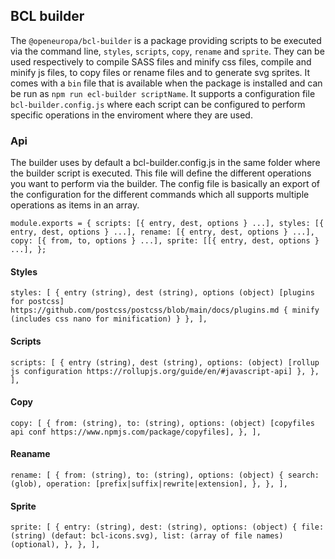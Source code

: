 ## BCL builder

The `@openeuropa/bcl-builder` is a package providing scripts to be executed via
the command line, `styles`, `scripts`, `copy`, `rename` and `sprite`.
They can be used respectively to compile SASS files and minify css
files, compile and minify js files, to copy files or rename files and to generate
svg sprites.
It comes with a `bin` file that is available when the package is installed and
can be run as `npm run ecl-builder scriptName`.
It supports a configuration file `bcl-builder.config.js` where each script can
be configured to perform specific operations in the enviroment where they are
used.

### Api

The builder uses by default a bcl-builder.config.js in the same folder where the
builder script is executed.
This file will define the different operations you want to perform via the builder.
The config file is basically an export of the configuration for the different
commands which all supports multiple operations as items in an array.

`module.exports = { scripts: [{ entry, dest, options } ...], styles: [{ entry, dest, options } ...], rename: [{ entry, dest, options } ...], copy: [{ from, to, options } ...], sprite: [[{ entry, dest, options } ...], };`

#### Styles

`styles: [ { entry (string), dest (string), options (object) [plugins for postcss] https://github.com/postcss/postcss/blob/main/docs/plugins.md { minify (includes css nano for minification) } }, ],`

#### Scripts

`scripts: [ { entry (string), dest (string), options: (object) [rollup js configuration https://rollupjs.org/guide/en/#javascript-api] }, }, ],`

#### Copy

`copy: [ { from: (string), to: (string), options: (object) [copyfiles api conf https://www.npmjs.com/package/copyfiles], }, ],`

#### Reaname

`rename: [ { from: (string), to: (string), options: (object) { search: (glob), operation: [prefix|suffix|rewrite|extension], }, }, ],`

#### Sprite

`sprite: [ { entry: (string), dest: (string), options: (object) { file: (string) (defaut: bcl-icons.svg), list: (array of file names) (optional), }, }, ],`
